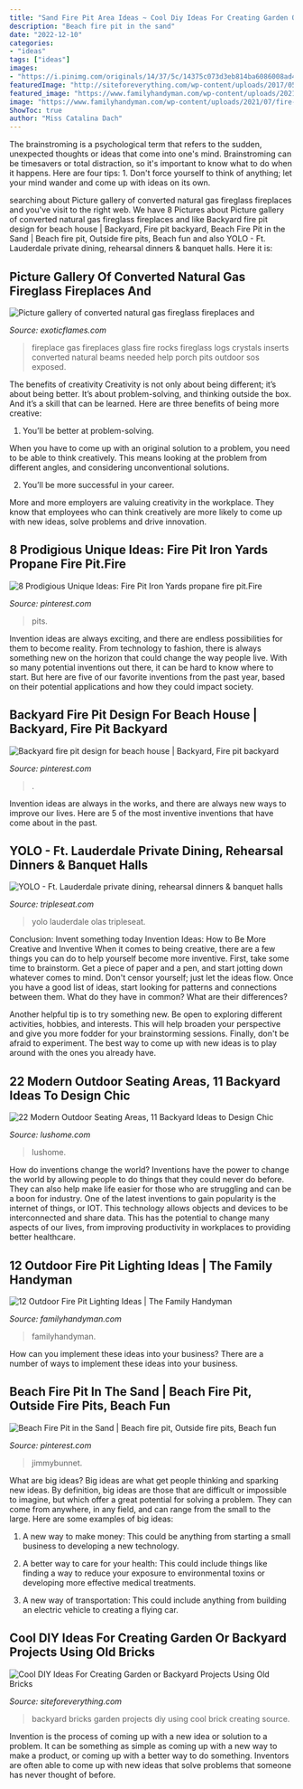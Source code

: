 ```yaml
---
title: "Sand Fire Pit Area Ideas ~ Cool Diy Ideas For Creating Garden Or Backyard Projects Using Old Bricks"
description: "Beach fire pit in the sand"
date: "2022-12-10"
categories:
- "ideas"
tags: ["ideas"]
images:
- "https://i.pinimg.com/originals/14/37/5c/14375c073d3eb814ba6086008ad4581b.jpg"
featuredImage: "http://siteforeverything.com/wp-content/uploads/2017/05/Brick-Backyard-12.jpg"
featured_image: "https://www.familyhandyman.com/wp-content/uploads/2021/07/fire-pit-lighting-91678576_212398513352759_8369790173091600824_n.jpg?resize=768"
image: "https://www.familyhandyman.com/wp-content/uploads/2021/07/fire-pit-lighting-91678576_212398513352759_8369790173091600824_n.jpg?resize=768"
ShowToc: true
author: "Miss Catalina Dach"
---
```



The brainstroming is a psychological term that refers to the sudden, unexpected thoughts or ideas that come into one's mind. Brainstroming can be timesavers or total distraction, so it's important to know what to do when it happens. Here are four tips: 1. Don't force yourself to think of anything; let your mind wander and come up with ideas on its own. 
	

		
searching about Picture gallery of converted natural gas fireglass fireplaces and you've visit to the right web. We have 8 Pictures about Picture gallery of converted natural gas fireglass fireplaces and like Backyard fire pit design for beach house | Backyard, Fire pit backyard, Beach Fire Pit in the Sand | Beach fire pit, Outside fire pits, Beach fun and also YOLO - Ft. Lauderdale private dining, rehearsal dinners &amp; banquet halls. Here it is:
		
    
## Picture Gallery Of Converted Natural Gas Fireglass Fireplaces And

<img loading=lazy src="http://www.exoticflames.com/fpl0007.jpg" onerror="this.onerror=null;this.src='https://tse1.mm.bing.net/th?id=OIP.v581xbxCmFKT97Jv8ATEbwHaHa&amp;pid=15.1';" alt="Picture gallery of converted natural gas fireglass fireplaces and">

_Source: exoticflames.com_

>fireplace gas fireplaces glass fire rocks fireglass logs crystals inserts converted natural beams needed help porch pits outdoor sos exposed. 

	

The benefits of creativity
Creativity is not only about being different; it’s about being better. It’s about problem-solving, and thinking outside the box. And it’s a skill that can be learned. Here are three benefits of being more creative:
1. You’ll be better at problem-solving.

When you have to come up with an original solution to a problem, you need to be able to think creatively. This means looking at the problem from different angles, and considering unconventional solutions.

2. You’ll be more successful in your career.

More and more employers are valuing creativity in the workplace. They know that employees who can think creatively are more likely to come up with new ideas, solve problems and drive innovation.

    
## 8 Prodigious Unique Ideas: Fire Pit Iron Yards Propane Fire Pit.Fire

<img loading=lazy src="https://i.pinimg.com/736x/77/03/ae/7703aef996b822b855cef5ccdcbeb3a1.jpg" onerror="this.onerror=null;this.src='https://tse1.mm.bing.net/th?id=OIP.nR9AfKjiu9qS-xkQKgNZDgHaFj&amp;pid=15.1';" alt="8 Prodigious Unique Ideas: Fire Pit Iron Yards propane fire pit.Fire">

_Source: pinterest.com_

>pits. 

	

Invention ideas are always exciting, and there are endless possibilities for them to become reality. From technology to fashion, there is always something new on the horizon that could change the way people live. With so many potential inventions out there, it can be hard to know where to start. But here are five of our favorite inventions from the past year, based on their potential applications and how they could impact society.

    
## Backyard Fire Pit Design For Beach House | Backyard, Fire Pit Backyard

<img loading=lazy src="https://i.pinimg.com/originals/14/37/5c/14375c073d3eb814ba6086008ad4581b.jpg" onerror="this.onerror=null;this.src='https://tse2.mm.bing.net/th?id=OIP.wY9p8fuLiPIIGzi_z79oLwHaHa&amp;pid=15.1';" alt="Backyard fire pit design for beach house | Backyard, Fire pit backyard">

_Source: pinterest.com_

>. 

	

Invention ideas are always in the works, and there are always new ways to improve our lives. Here are 5 of the most inventive inventions that have come about in the past.

    
## YOLO - Ft. Lauderdale Private Dining, Rehearsal Dinners &amp; Banquet Halls

<img loading=lazy src="https://s3.amazonaws.com/ts-prod-assets.tripleseat.com/public_assets/000/002/066/2066_0b07690ff1_original.jpg?1512135526" onerror="this.onerror=null;this.src='https://tse2.mm.bing.net/th?id=OIP.Ln_wCgqnCD2SuyiyJdW30AHaE7&amp;pid=15.1';" alt="YOLO - Ft. Lauderdale private dining, rehearsal dinners &amp; banquet halls">

_Source: tripleseat.com_

>yolo lauderdale olas tripleseat. 

	

Conclusion: Invent something today
Invention Ideas: How to Be More Creative and Inventive
When it comes to being creative, there are a few things you can do to help yourself become more inventive. First, take some time to brainstorm. Get a piece of paper and a pen, and start jotting down whatever comes to mind. Don't censor yourself; just let the ideas flow. Once you have a good list of ideas, start looking for patterns and connections between them. What do they have in common? What are their differences?

Another helpful tip is to try something new. Be open to exploring different activities, hobbies, and interests. This will help broaden your perspective and give you more fodder for your brainstorming sessions. Finally, don't be afraid to experiment. The best way to come up with new ideas is to play around with the ones you already have.

    
## 22 Modern Outdoor Seating Areas, 11 Backyard Ideas To Design Chic

<img loading=lazy src="http://www.lushome.com/wp-content/uploads/2014/07/backyard-ideas-outdoor-seating-areas-18.jpg" onerror="this.onerror=null;this.src='https://tse2.mm.bing.net/th?id=OIP.lloRy-U_YFWxAXwYat_JrAHaE8&amp;pid=15.1';" alt="22 Modern Outdoor Seating Areas, 11 Backyard Ideas to Design Chic">

_Source: lushome.com_

>lushome. 

	

How do inventions change the world?
Inventions have the power to change the world by allowing people to do things that they could never do before. They can also help make life easier for those who are struggling and can be a boon for industry. One of the latest inventions to gain popularity is the internet of things, or IOT. This technology allows objects and devices to be interconnected and share data. This has the potential to change many aspects of our lives, from improving productivity in workplaces to providing better healthcare.

    
## 12 Outdoor Fire Pit Lighting Ideas | The Family Handyman

<img loading=lazy src="https://www.familyhandyman.com/wp-content/uploads/2021/07/fire-pit-lighting-91678576_212398513352759_8369790173091600824_n.jpg?resize=768" onerror="this.onerror=null;this.src='https://tse1.mm.bing.net/th?id=OIP.KrJsC6fdz31Eizf8Ix0aZwHaHa&amp;pid=15.1';" alt="12 Outdoor Fire Pit Lighting Ideas | The Family Handyman">

_Source: familyhandyman.com_

>familyhandyman. 

	

How can you implement these ideas into your business?
There are a number of ways to implement these ideas into your business.

    
## Beach Fire Pit In The Sand | Beach Fire Pit, Outside Fire Pits, Beach Fun

<img loading=lazy src="https://i.pinimg.com/736x/23/80/a1/2380a1d9fe7f7b0365765c103f7e8a60--beach-fire-pits-the-sand.jpg" onerror="this.onerror=null;this.src='https://tse3.mm.bing.net/th?id=OIP.NTWP9wJBZ08QHfArRWpBtwHaFj&amp;pid=15.1';" alt="Beach Fire Pit in the Sand | Beach fire pit, Outside fire pits, Beach fun">

_Source: pinterest.com_

>jimmybunnet. 

	

What are big ideas?
Big ideas are what get people thinking and sparking new ideas. By definition, big ideas are those that are difficult or impossible to imagine, but which offer a great potential for solving a problem. They can come from anywhere, in any field, and can range from the small to the large. Here are some examples of big ideas:
1. A new way to make money: This could be anything from starting a small business to developing a new technology.

2. A better way to care for your health: This could include things like finding a way to reduce your exposure to environmental toxins or developing more effective medical treatments.

3. A new way of transportation: This could include anything from building an electric vehicle to creating a flying car.


    
## Cool DIY Ideas For Creating Garden Or Backyard Projects Using Old Bricks

<img loading=lazy src="http://siteforeverything.com/wp-content/uploads/2017/05/Brick-Backyard-12.jpg" onerror="this.onerror=null;this.src='https://tse2.mm.bing.net/th?id=OIP.cH9KZlgSUPGfCT3c9eUSCgHaLH&amp;pid=15.1';" alt="Cool DIY Ideas For Creating Garden or Backyard Projects Using Old Bricks">

_Source: siteforeverything.com_

>backyard bricks garden projects diy using cool brick creating source. 

	

Invention is the process of coming up with a new idea or solution to a problem. It can be something as simple as coming up with a new way to make a product, or coming up with a better way to do something. Inventors are often able to come up with new ideas that solve problems that someone has never thought of before.

